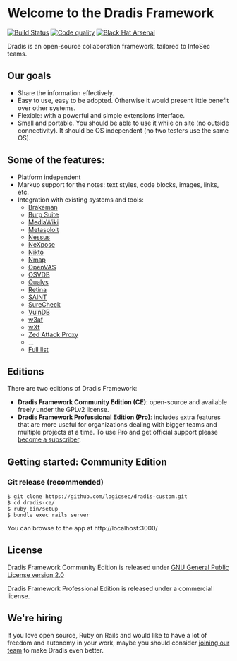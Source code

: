 # Welcome to the Dradis Framework

[ ![Build Status](https://codeship.com/projects/f06cef90-a1ae-0133-d7a5-465166e508dd/status?branch=master)](https://codeship.com/projects/128584)
[ ![Code quality](https://codeclimate.com/github/dradis/dradis-ce/badges/gpa.svg)](https://codeclimate.com/github/dradis/dradis-ce)
[ ![Black Hat Arsenal](https://www.toolswatch.org/badges/arsenal/2016.svg)](https://www.blackhat.com/us-16/arsenal.html#dradis-framework)

Dradis is an open-source collaboration framework, tailored to InfoSec teams.


## Our goals

* Share the information effectively.
* Easy to use, easy to be adopted. Otherwise it would present little benefit over other systems.
* Flexible: with a powerful and simple extensions interface.
* Small and portable. You should be able to use it while on site (no outside connectivity). It should be OS independent (no two testers use the same OS).


## Some of the features:

* Platform independent
* Markup support for the notes: text styles, code blocks, images, links, etc.
* Integration with existing systems and tools:
  * [Brakeman](https://dradisframework.com/ce/addons/brakeman.html)
  * [Burp Suite](https://dradisframework.com/ce/addons/burp.html)
  * [MediaWiki](https://dradisframework.com/ce/addons/mediawiki.html)
  * [Metasploit](https://dradisframework.com/ce/addons/metasploit.html)
  * [Nessus](https://dradisframework.com/ce/addons/nessus.html)
  * [NeXpose](https://dradisframework.com/ce/addons/nexpose.html)
  * [Nikto](https://dradisframework.com/ce/addons/nikto.html)
  * [Nmap](https://dradisframework.com/ce/addons/nmap.html)
  * [OpenVAS](https://dradisframework.com/ce/addons/openvas.html)
  * [OSVDB](https://dradisframework.com/ce/addons/osvdb.html)
  * [Qualys](https://dradisframework.com/ce/addons/qualys.html)
  * [Retina](https://dradisframework.com/ce/addons/retina.html)
  * [SAINT](https://dradisframework.com/ce/addons/saint.html)
  * [SureCheck](https://dradisframework.com/ce/addons/surecheck.html)
  * [VulnDB](https://dradisframework.com/ce/addons/vulndb.html)
  * [w3af](https://dradisframework.com/ce/addons/w3af.html)
  * [wXf](https://dradisframework.com/ce/addons/wxf.html)
  * [Zed Attack Proxy](https://dradisframework.com/ce/addons/zap.html)
  * ...
  * [Full list](http://dradisframework.org/addons/)


## Editions

There are two editions of Dradis Framework:

* **Dradis Framework Community Edition (CE)**: open-source and available freely under the GPLv2 license.
* **Dradis Framework Professional Edition (Pro)**: includes extra features that are more useful for organizations dealing with bigger teams and multiple projects at a time. To use Pro and get official support please [become a subscriber](https://dradisframework.com/pro/).


## Getting started: Community Edition

### Git release (recommended)

```
$ git clone https://github.com/logicsec/dradis-custom.git
$ cd dradis-ce/
$ ruby bin/setup
$ bundle exec rails server
```

You can browse to the app at http://localhost:3000/


## License

Dradis Framework Community Edition is released under [GNU General Public License version 2.0](http://www.gnu.org/licenses/old-licenses/gpl-2.0.html)

Dradis Framework Professional Edition is released under a commercial license.


## We're hiring

If you love open source, Ruby on Rails and would like to have a lot of freedom and autonomy in your work, maybe you should consider [joining our team](https://dradisframework.com/careers.html) to make Dradis even better.
